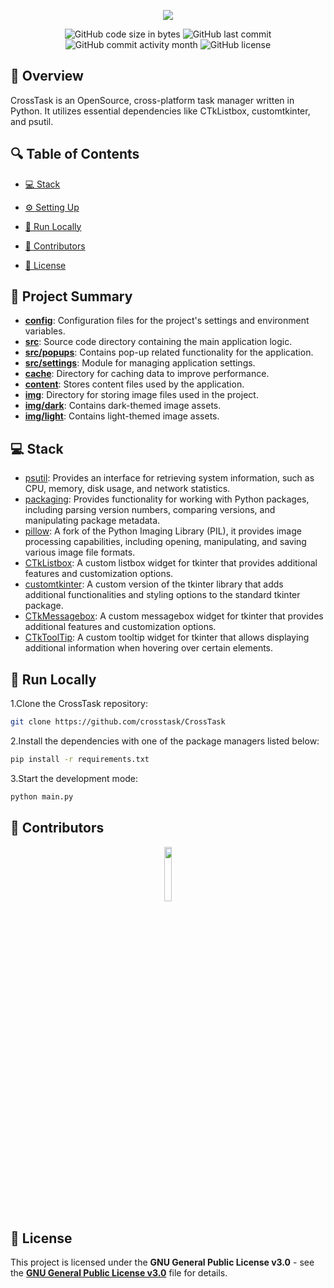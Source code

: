 <p align="center">
  <img src="https://raw.githubusercontent.com/crosstask/CrossTask/main/content/logo_crosstask-removebg.png">
</p>

<p align="center">
  <img src="https://img.shields.io/github/languages/code-size/crosstask/CrossTask" alt="GitHub code size in bytes" />
  <img src="https://img.shields.io/github/last-commit/crosstask/CrossTask" alt="GitHub last commit" />
  <img src="https://img.shields.io/github/commit-activity/m/crosstask/CrossTask" alt="GitHub commit activity month" />
  <img src="https://img.shields.io/github/license/crosstask/CrossTask" alt="GitHub license" />
</p>



## 📌 Overview

CrossTask is an OpenSource, cross-platform task manager written in Python. It utilizes essential dependencies like CTkListbox, customtkinter, and psutil.

## 🔍 Table of Contents


- [💻 Stack](#stack)

- [⚙️ Setting Up](#setting-up)

- [🚀 Run Locally](#run-locally)

- [🙌 Contributors](#contributors)

- [📄 License](#license)


## 📝 Project Summary

- [**config**](config): Configuration files for the project's settings and environment variables.
- [**src**](src): Source code directory containing the main application logic.
- [**src/popups**](src/popups): Contains pop-up related functionality for the application.
- [**src/settings**](src/settings): Module for managing application settings.
- [**cache**](cache): Directory for caching data to improve performance.
- [**content**](content): Stores content files used by the application.
- [**img**](img): Directory for storing image files used in the project.
- [**img/dark**](img/dark): Contains dark-themed image assets.
- [**img/light**](img/light): Contains light-themed image assets.

## 💻 Stack

- [psutil](https://github.com/giampaolo/psutil): Provides an interface for retrieving system information, such as CPU, memory, disk usage, and network statistics.
- [packaging](https://pypi.org/project/packaging/): Provides functionality for working with Python packages, including parsing version numbers, comparing versions, and manipulating package metadata.
- [pillow](https://python-pillow.org/): A fork of the Python Imaging Library (PIL), it provides image processing capabilities, including opening, manipulating, and saving various image file formats.
- [CTkListbox](https://github.com/marcosvital/CTkListbox): A custom listbox widget for tkinter that provides additional features and customization options.
- [customtkinter](https://github.com/ParthJadhav/customtkinter): A custom version of the tkinter library that adds additional functionalities and styling options to the standard tkinter package.
- [CTkMessagebox](https://github.com/marcosvital/CTkMessagebox): A custom messagebox widget for tkinter that provides additional features and customization options.
- [CTkToolTip](https://github.com/marcosvital/CTkToolTip): A custom tooltip widget for tkinter that allows displaying additional information when hovering over certain elements.
## 🚀 Run Locally

1.Clone the CrossTask repository:

```sh
git clone https://github.com/crosstask/CrossTask
```

2.Install the dependencies with one of the package managers listed below:

```bash
pip install -r requirements.txt
```

3.Start the development mode:

```bash
python main.py
```

## 🙌 Contributors

<p align="center">
<a href="https://github.com/crosstask/CrossTask/graphs/contributors" target="_blank">
<img src="https://contrib.rocks/image?repo=crosstask/CrossTask" width="15%" alt="" />
</a>
</p>

## 📄 License

This project is licensed under the **GNU General Public License v3.0** - see the [**GNU General Public License v3.0**](https://github.com/crosstask/CrossTask/blob/main/LICENSE) file for details.
